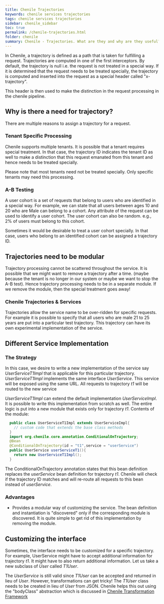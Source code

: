 ```yaml
---
title: Chenile Trajectories
keywords: chenile services trajectories
tags: chenile services trajectories
sidebar: chenile_sidebar
toc: true
permalink: /chenile-trajectories.html
folder: chenile
summary: Chenile - Trajectories. What are they and why are they useful?
---
```

In Chenile, a trajectory is defined as a path that is taken for fulfilling a request. Trajectories are computed in one of the first interceptors. By default, the trajectory is null i.e. the request is not treated in a special way. If it is determined that the request needs to be treated specially, the trajectory is computed and inserted into the request as a special header called "x-trajectory". 

This header is then used to make the distinction in the request processing in the chenile pipeline. 
## Why is there a need for trajectory?

There are multiple reasons to assign a trajectory for a request. 
### Tenant Specific Processing
Chenile supports multiple tenants. It is possible that a tenant requires special treatment. In that case, the trajectory ID indicates the tenant ID as well to make a distinction that this request emanated from this tenant and hence needs to be treated specially. 

Please note that most tenants need not be treated specially. Only specific tenants may need this processing. 

### A-B Testing
A user cohort is a set of requests that belong to users who are identified in a special way. For example, we can state that all users between ages 10 and 20 who are Male can belong to a cohort. Any attribute of the request can be used to identify a user cohort. The user cohort can also be random. e.g., 2% of users must belong to this cohort. 

Sometimes it would be desirable to treat a user cohort specially. In that case, users who belong to an identified cohort can be assigned a trajectory ID. 

## Trajectories need to be modular
Trajectory processing cannot be scattered throughout the service. It is possible that we might want to remove a trajectory after a time. (maybe because the tenant is no longer in our system or maybe we want to stop the A-B test). Hence trajectory processing needs to be in a separate module. If we remove the module, then the special treatment goes away!


### Chenile Trajectories & Services
Trajectories allow the service name to be over-ridden for specific requests. For example it is possible to specify that all users who are male 21 to 25 years are put into a particular test trajectory. This trajectory can have its own experimental implementation of the service. 

## Different Service Implementation
### The Strategy
In this case, we desire to write a new implementation of the service say _UserServiceT1Impl_ that is applicable for this particular trajectory. _UserServiceT1Impl_ implements the same interface _UserService_. This service will be exposed using the same URL. All requests to trajectory _t1_ will be routed to the new service

_UserServiceT1Impl_ can extend the default implementation _UserServiceImpl_. It is possible to write this implementation from scratch as well. 
The entire logic is put into a new module that exists only for trajectory _t1_. 
Contents of the module:
```java
  public class UserServiceT1Impl extends UserServiceImpl{
    // custom code that extends the base class methods
  }
  import org.chenile.core.annotation.ConditionalOnTrajectory;
  @Bean 
  @ConditionalOnTrajectory(id = "t1",service = "userService") 
  public UserService userServiceT1(){
  	return new UserServiceT1Impl();
  }

```

The ConditionalOnTrajectory annotation states that this bean definition replaces the _userService_ bean definition for trajectory _t1_. Chenile will check if the trajectory ID matches and will re-route all requests to this bean instead of _userService_. 
### Advantages
* Provides a modular way of customizing the service. The bean definition and instantiation is "discovered" only if the corresponding module is discovered. It is quite simple to get rid of this implementation by removing the module.

## Customizing the interface
Sometimes, the interface needs to be customized for a specific trajectory. For example, UserService might have to
accept additional information for trajectory _t1_. It might have to also return additional information. Let us take a new subclass of _User_ called _T1User_. 

The _UserService_ is still valid since _T1User_ can be accepted and returned in lieu of _User_. However, transformations can get tricky! The _T1User_ class needs to be created in lieu of _User_ from JSON. Chenile helps this out using the "bodyClass" abstraction which is discussed in [Chenile Transformation Framework](transform)